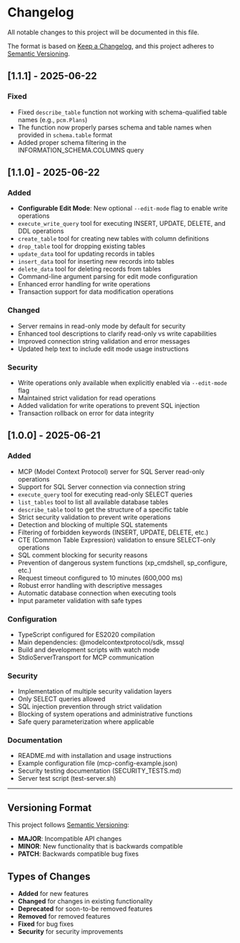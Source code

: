# Changelog

All notable changes to this project will be documented in this file.

The format is based on [Keep a Changelog](https://keepachangelog.com/en/1.0.0/),
and this project adheres to [Semantic Versioning](https://semver.org/).

## [1.1.1] - 2025-06-22

### Fixed
- Fixed `describe_table` function not working with schema-qualified table names (e.g., `pcm.Plans`)
- The function now properly parses schema and table names when provided in `schema.table` format
- Added proper schema filtering in the INFORMATION_SCHEMA.COLUMNS query

## [1.1.0] - 2025-06-22

### Added
- **Configurable Edit Mode**: New optional `--edit-mode` flag to enable write operations
- `execute_write_query` tool for executing INSERT, UPDATE, DELETE, and DDL operations
- `create_table` tool for creating new tables with column definitions
- `drop_table` tool for dropping existing tables
- `update_data` tool for updating records in tables
- `insert_data` tool for inserting new records into tables
- `delete_data` tool for deleting records from tables
- Command-line argument parsing for edit mode configuration
- Enhanced error handling for write operations
- Transaction support for data modification operations

### Changed
- Server remains in read-only mode by default for security
- Enhanced tool descriptions to clarify read-only vs write capabilities
- Improved connection string validation and error messages
- Updated help text to include edit mode usage instructions

### Security
- Write operations only available when explicitly enabled via `--edit-mode` flag
- Maintained strict validation for read operations
- Added validation for write operations to prevent SQL injection
- Transaction rollback on error for data integrity

## [1.0.0] - 2025-06-21

### Added
- MCP (Model Context Protocol) server for SQL Server read-only operations
- Support for SQL Server connection via connection string
- `execute_query` tool for executing read-only SELECT queries
- `list_tables` tool to list all available database tables
- `describe_table` tool to get the structure of a specific table
- Strict security validation to prevent write operations
- Detection and blocking of multiple SQL statements
- Filtering of forbidden keywords (INSERT, UPDATE, DELETE, etc.)
- CTE (Common Table Expression) validation to ensure SELECT-only operations
- SQL comment blocking for security reasons
- Prevention of dangerous system functions (xp_cmdshell, sp_configure, etc.)
- Request timeout configured to 10 minutes (600,000 ms)
- Robust error handling with descriptive messages
- Automatic database connection when executing tools
- Input parameter validation with safe types

### Configuration
- TypeScript configured for ES2020 compilation
- Main dependencies: @modelcontextprotocol/sdk, mssql
- Build and development scripts with watch mode
- StdioServerTransport for MCP communication

### Security
- Implementation of multiple security validation layers
- Only SELECT queries allowed
- SQL injection prevention through strict validation
- Blocking of system operations and administrative functions
- Safe query parameterization where applicable

### Documentation
- README.md with installation and usage instructions
- Example configuration file (mcp-config-example.json)
- Security testing documentation (SECURITY_TESTS.md)
- Server test script (test-server.sh)

---

## Versioning Format

This project follows [Semantic Versioning](https://semver.org/):

- **MAJOR**: Incompatible API changes
- **MINOR**: New functionality that is backwards compatible  
- **PATCH**: Backwards compatible bug fixes

## Types of Changes

- **Added** for new features
- **Changed** for changes in existing functionality
- **Deprecated** for soon-to-be removed features
- **Removed** for removed features
- **Fixed** for bug fixes
- **Security** for security improvements

